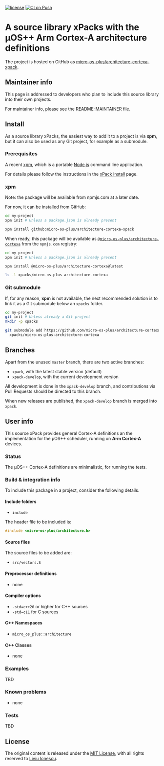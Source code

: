 [![license](https://img.shields.io/github/license/micro-os-plus/architecture-cortexa-xpack)](https://github.com/micro-os-plus/architecture-cortexa-xpack/blob/xpack/LICENSE)
[![CI on Push](https://github.com/micro-os-plus/architecture-cortexa-xpack/workflows/CI%20on%20Push/badge.svg)](https://github.com/micro-os-plus/architecture-cortexa-xpack/actions?query=workflow%3A%22CI+on+Push%22)

# A source library xPacks with the µOS++ Arm Cortex-A architecture definitions

The project is hosted on GitHub as
[micro-os-plus/architecture-cortexa-xpack](https://github.com/micro-os-plus/architecture-cortexa-xpack).

## Maintainer info

This page is addressed to developers who plan to include this source
library into their own projects.

For maintainer info, please see the
[README-MAINTAINER](README-MAINTAINER.md) file.

## Install

As a source library xPacks, the easiest way to add it to a project is via
**xpm**, but it can also be used as any Git project, for example as a submodule.

### Prerequisites

A recent [xpm](https://xpack.github.io/xpm/),
which is a portable [Node.js](https://nodejs.org/) command line application.

For details please follow the instructions in the
[xPack install](https://xpack.github.io/install/) page.

### xpm

Note: the package will be available from npmjs.com at a later date.

For now, it can be installed from GitHub:

```sh
cd my-project
xpm init # Unless a package.json is already present

xpm install github:micro-os-plus/architecture-cortexa-xpack
```

When ready, this package will be available as
[`@micro-os-plus/architecture-cortexa`](https://www.npmjs.com/package/@micro-os-plus/architecture-cortexa)
from the `npmjs.com` registry:

```sh
cd my-project
xpm init # Unless a package.json is already present

xpm install @micro-os-plus/architecture-cortexa@latest

ls -l xpacks/micro-os-plus-architecture-cortexa
```

### Git submodule

If, for any reason, **xpm** is not available, the next recommended
solution is to link it as a Git submodule below an `xpacks` folder.

```sh
cd my-project
git init # Unless already a Git project
mkdir -p xpacks

git submodule add https://github.com/micro-os-plus/architecture-cortexa-xpack.git \
  xpacks/micro-os-plus-architecture-cortexa
```

## Branches

Apart from the unused `master` branch, there are two active branches:

- `xpack`, with the latest stable version (default)
- `xpack-develop`, with the current development version

All development is done in the `xpack-develop` branch, and contributions via
Pull Requests should be directed to this branch.

When new releases are published, the `xpack-develop` branch is merged
into `xpack`.

## User info

This source xPack provides general Cortex-A definitions an
the implementation for the µOS++ scheduler,
running on **Arm Cortex-A** devices.

### Status

The µOS++ Cortex-A definitions are minimalistic, for running the tests.

### Build & integration info

To include this package in a project, consider the following details.

#### Include folders

- `include`

The header file to be included is:

```c++
#include <micro-os-plus/architecture.h>
```

#### Source files

The source files to be added are:

- `src/vectors.S`

#### Preprocessor definitions

- none

#### Compiler options

- `-std=c++20` or higher for C++ sources
- `-std=c11` for C sources

#### C++ Namespaces

- `micro_os_plus::architecture`

#### C++ Classes

- none

### Examples

TBD

### Known problems

- none

### Tests

TBD

## License

The original content is released under the
[MIT License](https://opensource.org/licenses/MIT/),
with all rights reserved to
[Liviu Ionescu](https://github.com/ilg-ul/).
